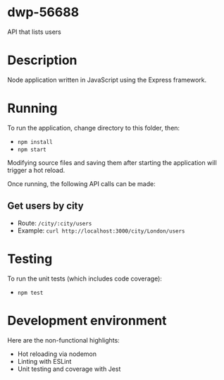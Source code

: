 # dwp-56688

API that lists users

# Description

Node application written in JavaScript using the Express framework.

# Running

To run the application, change directory to this folder, then:

- `npm install`
- `npm start`

Modifying source files and saving them after starting the application will trigger a hot reload.

Once running, the following API calls can be made:

## Get users by city

- Route: `/city/:city/users`
- Example: `curl http://localhost:3000/city/London/users`

# Testing

To run the unit tests (which includes code coverage):

- `npm test`

# Development environment

Here are the non-functional highlights:

- Hot reloading via nodemon
- Linting with ESLint
- Unit testing and coverage with Jest
